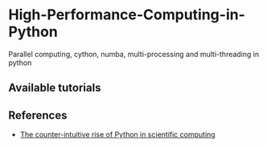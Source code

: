 # High-Performance-Computing-in-Python
Parallel computing, cython, numba, multi-processing and multi-threading in python


## Available tutorials


## References
- [The counter-intuitive rise of Python in scientific computing](https://cerfacs.fr/coop/fortran-vs-python)
